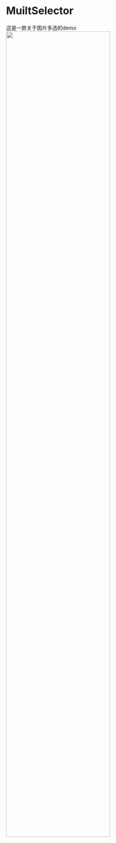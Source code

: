 # MuiltSelector
这是一款关于图片多选的demo
<img src="https://github.com/Muddz/StyleableToast/blob/master/cases.png" width="75%">
